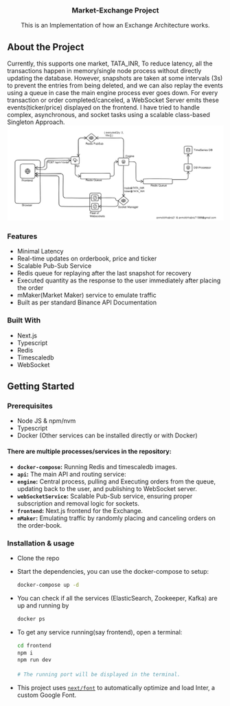   <h3 align="center">Market-Exchange Project</h3>
  <p align="center">
This is an Implementation of how an Exchange Architecture works.
  </p>


## About the Project

Currently, this supports one market, TATA_INR, To reduce latency, all the transactions happen in memory/single node process without directly updating the database. However, snapshots are taken at some intervals (3s) to prevent the entries from being deleted, and we can also replay the events using a queue in case the main engine process ever goes down. For every transaction or order completed/canceled, a WebSocket Server emits these events(ticker/price) displayed on the frontend. I have tried to handle complex, asynchronous, and socket tasks using a scalable class-based Singleton Approach.
![Architecture](https://github.com/anmolchhabra21/market-exchange-project/blob/main/frontend/public/images/Architecture.png)

### Features
- Minimal Latency
- Real-time updates on orderbook, price and ticker
- Scalable Pub-Sub Service
- Redis queue for replaying after the last snapshot for recovery
- Executed quantity as the response to the user immediately after placing the order
- mMaker(Market Maker) service to emulate traffic
- Built as per standard Binance API Documentation

### Built With
- Next.js
- Typescript
- Redis
- Timescaledb
- WebSocket

## Getting Started

### Prerequisites
- Node JS & npm/nvm
- Typescript
- Docker (Other services can be installed directly or with Docker)

#### There are multiple processes/services in the repository: 

  - **`docker-compose`:** Running Redis and timescaledb images.
  - **`api`:** The main API and routing service:
  - **`engine`:** Central process, pulling and Executing orders from the queue, updating back to the user, and publishing to WebSocket server.
  - **`webSocketService`:** Scalable Pub-Sub service, ensuring proper subscription and removal logic for sockets.
  - **`frontend`:** Next.js frontend for the Exchange.
  - **`mMaker`:** Emulating traffic by randomly placing and canceling orders on the order-book.

### Installation & usage

- Clone the repo

- Start the dependencies, you can use the docker-compose to setup:

  ```bash
  docker-compose up -d
  ```
- You can check if all the services (ElasticSearch, Zookeeper, Kafka) are up and running by

  ```bash
  docker ps
  ```

-  To get any service running(say frontend), open a terminal: 
    ```bash
    cd frontend
    npm i 
    npm run dev
  
    # The running port will be displayed in the terminal.
    ```
- This project uses [`next/font`](https://nextjs.org/docs/basic-features/font-optimization) to automatically optimize and load Inter, a custom Google Font.
